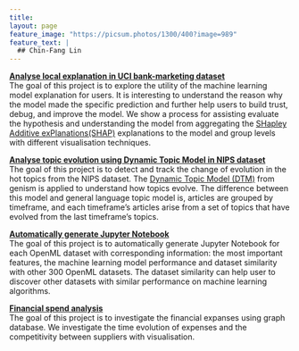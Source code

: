 ```yaml
---
title: 
layout: page
feature_image: "https://picsum.photos/1300/400?image=989"
feature_text: |
  ## Chin-Fang Lin
---
```

**[Analyse local explanation in UCI bank-marketing dataset](https://github.com/chinfang/bank-marketing)**<br/>
The goal of this project is to explore the utility of the machine learning model explanation for users. It is interesting to understand the reason why the model made the specific prediction and further help users to build trust, debug, and improve the model. We show a process for assisting evaluate the hypothesis and understanding the model from aggregating the [SHapley Additive exPlanations(SHAP)](https://github.com/slundberg/shap) explanations to the model and group levels with different visualisation techniques.  

**[Analyse topic evolution using Dynamic Topic Model in NIPS dataset](https://github.com/chinfang/topic-evolution)**<br/>
The goal of this project is to detect and track the change of evolution in the hot topics from
the NIPS dataset. The [Dynamic Topic Model (DTM)](https://radimrehurek.com/gensim/models/ldaseqmodel.html) from genism is applied to understand
how topics evolve. The difference between this model and general language topic model is,
articles are grouped by timeframe, and each timeframe’s articles arise from a set of topics
that have evolved from the last timeframe’s topics.

**[Automatically generate Jupyter Notebook](https://github.com/chinfang/auto-jupyter-notebook)**<br/>
The goal of this project is to automatically generate Jupyter Notebook for each OpenML dataset with corresponding information: the most important features, the machine learning model performance and dataset similarity with other 300 OpenML datasets. The dataset similarity can help user to discover other datasets with similar performance on machine learning algorithms.

**[Financial spend analysis](https://github.com/chinfang/financial-spend-analysis)**<br/>
The goal of this project is to investigate the financial expanses using graph database. We investigate the
time evolution of expenses and the competitivity between suppliers with visualisation.


